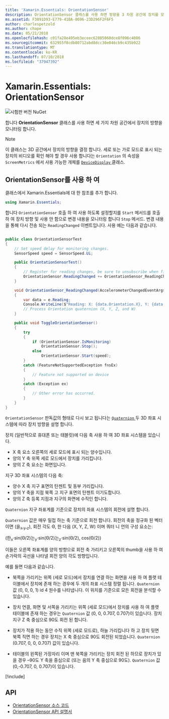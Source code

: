 ```yaml
---
title: 'Xamarin.Essentials: OrientationSensor'
description: OrientationSensor 클래스를 사용 하면 방향을 3 차원 공간에 장치를 모니터링할 수 있습니다.
ms.assetid: F3091D93-E779-41BA-8696-23D296F2F6F5
author: charlespetzold
ms.author: chape
ms.date: 05/21/2018
ms.openlocfilehash: c01fa28e495eb3eceec62885060dce8f096c4086
ms.sourcegitcommit: 632955f8cdb80712abd8dcc30e046cb9c435b922
ms.translationtype: MT
ms.contentlocale: ko-KR
ms.lasthandoff: 07/10/2018
ms.locfileid: "37947392"
---
```

# <a name="xamarinessentials-orientationsensor"></a>Xamarin.Essentials: OrientationSensor

![시험판 버전 NuGet](~/media/shared/pre-release.png)

합니다 **OrientationSensor** 클래스를 사용 하면 세 가지 차원 공간에서 장치의 방향을 모니터링 합니다.

> [!NOTE]
> 이 클래스는 3D 공간에서 장치의 방향을 결정 합니다. 세로 또는 가로 모드로 표시 되는 장치의 비디오를 확인 해야 할 경우 사용 합니다는 `Orientation` 의 속성을 `ScreenMetrics` 에서 사용 가능한 개체를 [ `DeviceDisplay` ](device-display.md) 클래스.

## <a name="using-orientationsensor"></a>OrientationSensor를 사용 하 여

클래스에서 Xamarin.Essentials에 대 한 참조를 추가 합니다.

```csharp
using Xamarin.Essentials;
```

합니다 `OrientationSensor` 호출 하 여 사용 하도록 설정할지를 `Start` 메서드를 호출 하 여 장치 방향 및 사용 안 함으로 변경 내용을 모니터링 합니다 `Stop` 메서드. 변경 내용을 통해 다시 전송 되는 `ReadingChanged` 이벤트입니다. 사용 예는 다음과 같습니다.

```csharp

public class OrientationSensorTest
{
    // Set speed delay for monitoring changes.
    SensorSpeed speed = SensorSpeed.Ui;

    public OrientationSensorTest()
    {
        // Register for reading changes, be sure to unsubscribe when finished
        OrientationSensor.ReadingChanged += OrientationSensor_ReadingChanged;
    }

    void OrientationSensor_ReadingChanged(AccelerometerChangedEventArgs e)
    {
        var data = e.Reading;
        Console.WriteLine($"Reading: X: {data.Orientation.X}, Y: {data.Orientation.Y}, Z: {data.Orientation.Z}, W: {data.Orientation.W}");
        // Process Orientation quaternion (X, Y, Z, and W)
    }

    public void ToggleOrientationSensor()
    {
        try
        {
            if (OrientationSensor.IsMonitoring)
                OrientationSensor.Stop();
            else
                OrientationSensor.Start(speed);
        }
        catch (FeatureNotSupportedException fnsEx)
        {
            // Feature not supported on device
        }
        catch (Exception ex)
        {
            // Other error has occurred.
        }
    }
}
```

`OrientationSensor` 판독값의 형태로 다시 보고 됩니다는 [ `Quaternion` ](xref:System.Numerics.Quaternion) 두 3D 좌표 시스템에 따라 장치 방향을 설명 합니다.

장치 (일반적으로 휴대폰 또는 태블릿)에 다음 축 사용 하 여 3D 좌표 시스템을 있습니다.

- X 축 요소 오른쪽의 세로 모드에 표시 되는 양수입니다.
- 양의 Y 축 위쪽 세로 모드에서 장치를 가리킵니다.
- 양의 Z 축 요소는 화면입니다.

지구 3D 좌표 시스템의 다음 축:

- 양수 X 축 지구 표면의 탄젠트 및 동부 가리킵니다.
- 양의 Y 축을 지점 북쪽 고 지구 표면의 탄젠트 이기도합니다.
- 양의 Z 축 등록 지점과 지구의 화면에 수직인 합니다.

`Quaternion` 지구 좌표계를 기준으로 장치의 좌표 시스템의 회전에 설명 합니다.

`Quaternion` 값은 매우 밀접 하는 축 기준으로 회전 합니다. 회전의 축을 정규화 된 벡터 이면 (을<sub>x</sub>,<sub>y</sub>,<sub>z</sub>), 회전 각도 Θ, 한 다음 (X, Y, Z, W) 이며 쿼터 니 언의 구성 요소는:

(한<sub>x</sub>·sin(Θ/2)는<sub>y</sub>·sin(Θ/2)는<sub>z</sub>·sin(Θ/2), cos(Θ/2))

이들은 오른쪽 좌표계를 양의 방향으로 회전 축 가리키고 오른쪽의 thumb을 사용 하 여 손가락의 곡선을 나타낼 회전 양의 각도 방향입니다.

예를 들면 다음과 같습니다.

* 북쪽을 가리키는 위쪽 (세로 모드)에서 장치를 연결 하는 화면을 사용 하 여 플랫 테이블에서 장치에 존재 하는 경우에 두 개의 좌표 시스템 정렬 됩니다. `Quaternion` 값 (0, 0, 0, 1) id 4 원수를 나타냅니다. 이 위치를 기준으로 모든 회전을 분석할 수 있습니다.

* 장치 연결, 화면 및 서쪽을 가리키는 위쪽 (세로 모드)에서 장치를 사용 하 여 플랫 테이블에 존재 하는 경우는 `Quaternion` 값 (0, 0, 0.707, 0.707)이 있습니다. 장치 지구 Z 축 중심으로 90도 회전 된 합니다.

* 장치가 적용 하는 동안 수직 위쪽 (세로 모드로), 하늘 가리킵니다 하 고 장치 뒷면 북쪽 직면 하는 경우 장치는 X 축 중심으로 90도 회전된 되었습니다. `Quaternion` (0.707, 0, 0, 0.707) 값이 있습니다.

* 테이블의 왼쪽된 가장자리 이며 맨 북쪽을 가리키는 장치 회전 된 하므로 장치가 있을 경우 &ndash;90도 Y 축을 중심으로 (또는 음의 Y 축 중심으로 90도). `Quaternion` 값 (0,-0.707, 0, 0.707)이 있습니다.

[!include[](~/essentials/includes/sensor-speed.md)]

## <a name="api"></a>API

- [OrientationSensor 소스 코드](https://github.com/xamarin/Essentials/tree/master/Xamarin.Essentials/OrientationSensor)
- [OrientationSensor API 설명서](xref:Xamarin.Essentials.OrientationSensor)
